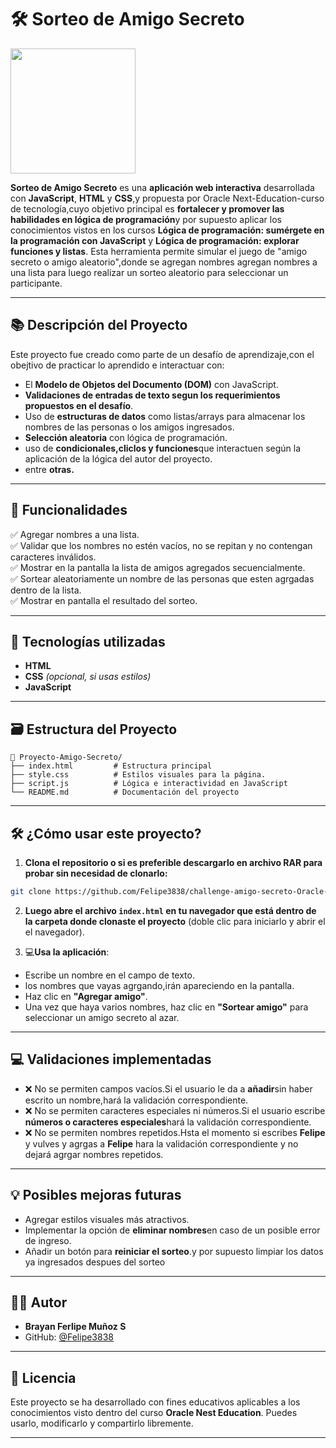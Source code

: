 # :hammer_and_wrench: Sorteo de Amigo Secreto
<img src="https://static.skillshare.com/uploads/video/thumbnails/c38251fc34fe43812b476c376c5d6945/1280-720" width="200">

**Sorteo de Amigo Secreto** es una **aplicación web interactiva** desarrollada con **JavaScript**, **HTML** y **CSS**,y propuesta por Oracle Next-Education-curso de tecnología,cuyo objetivo principal es **fortalecer y promover las habilidades en lógica de programación**y por supuesto aplicar los conocimientos vistos en los cursos **Lógica de programación: sumérgete en la programación con JavaScript** y **Lógica de programación: explorar funciones y listas**. Esta herramienta permite simular el juego de "amigo secreto o amigo aleatorio",donde se agregan nombres agregan nombres a una lista para luego realizar un sorteo aleatorio para seleccionar un participante.

---

## :books: Descripción del Proyecto

Este proyecto fue creado como parte de un desafío de aprendizaje,con el obejtivo de practicar lo aprendido e interactuar con:

- El **Modelo de Objetos del Documento (DOM)** con JavaScript.
- **Validaciones de entradas de texto segun los requerimientos propuestos en el desafío**.
- Uso de **estructuras de datos** como listas/arrays para almacenar los nombres de las personas o los amigos ingresados.
- **Selección aleatoria** con lógica de programación.
- uso de **condicionales,cliclos y funciones**que interactuen según la aplicación de la lógica del autor del proyecto.
- entre **otras.**

---

## :wrench: Funcionalidades

✅ Agregar nombres a una lista.  
✅ Validar que los nombres no estén vacíos, no se repitan y no contengan caracteres inválidos.  
✅ Mostrar en la pantalla la lista de amigos agregados secuencialmente.  
✅ Sortear aleatoriamente un nombre de las personas que esten agrgadas dentro de la lista.  
✅ Mostrar en pantalla el resultado del sorteo.

---

## 🧠 Tecnologías utilizadas

- **HTML**
- **CSS** *(opcional, si usas estilos)*
- **JavaScript**

---

## :card_file_box: Estructura del Proyecto

```plaintext
📁 Proyecto-Amigo-Secreto/
├── index.html         # Estructura principal
├── style.css          # Estilos visuales para la página.
├── script.js          # Lógica e interactividad en JavaScript
└── README.md          # Documentación del proyecto
```

---

## 🛠️ ¿Cómo usar este proyecto?

1. **Clona el repositorio o si es preferible descargarlo en archivo RAR para probar sin necesidad de clonarlo:**

```bash
git clone https://github.com/Felipe3838/challenge-amigo-secreto-Oracle-Next-Educaci-n
```

2. **Luego abre el archivo `index.html` en tu navegador que está dentro de la carpeta donde clonaste el proyecto** (doble clic para iniciarlo y abrir el el navegador).

3. :computer:**Usa la aplicación**:

- Escribe un nombre en el campo de texto.
- los nombres que vayas agrgando,irán apareciendo en la pantalla.
- Haz clic en **"Agregar amigo"**.
- Una vez que haya varios nombres, haz clic en **"Sortear amigo"** para seleccionar un amigo secreto al azar.

---

## :computer: Validaciones implementadas

- ❌ No se permiten campos vacíos.Si el usuario le da a **añadir**sin haber escrito un nombre,hará la validación correspondiente.
- ❌ No se permiten caracteres especiales ni números.Si el usuario escribe **números o caracteres especiales**hará la validación correspondiente.
- ❌ No se permiten nombres repetidos.Hsta el momento si escribes **Felipe** y vulves y agrgas a **Felipe** hara la validación correspondiente y no dejará agrgar nombres repetidos.

---

## 💡 Posibles mejoras futuras

- Agregar estilos visuales más atractivos.
- Implementar la opción de **eliminar nombres**en caso de un posible error de ingreso.
- Añadir un botón para **reiniciar el sorteo**.y por supuesto limpiar los datos ya ingresados despues del sorteo

---

## 👨‍💻 Autor

- **Brayan Ferlipe Muñoz S**
- GitHub: [@Felipe3838](https://github.com/Felipe3838)

---

## 📃 Licencia

Este proyecto se ha desarrollado con fines educativos aplicables a los conocimientos visto dentro del curso **Oracle Nest Education**. Puedes usarlo, modificarlo y compartirlo libremente.

---
